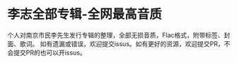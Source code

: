 # 李志全部专辑-全网最高音质
个人对南京市民李先生发行专辑的整理，全部无损音质，Flac格式，附带标签、封面、歌词。
如有遗漏或错误，欢迎提交issus。如有更好的资源，欢迎提交PR，不会提交PR的也可以开issus。
